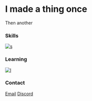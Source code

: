 # I made a thing once
Then another
### Skills
[![s](https://skillicons.dev/icons?i=html,css,js,ts,nodejs,discordjs,py,linux,visualstudio,vscode,react,nextjs,php,mysql,regex,lua&perline=10)](https://skillicons.dev)
### Learning
[![l](https://skillicons.dev/icons?i=cpp&perline=10)](https://skillicons.dev)
### Contact
[Email](mailto:angelz79@outlook.com)
[Discord](https://discord.com/users/800246262175236137)
